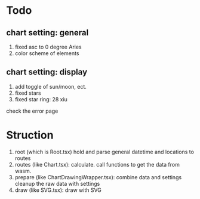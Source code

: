 # Todo

## chart setting: general

1. fixed asc to 0 degree Aries
2. color scheme of elements

## chart setting: display

1. add toggle of sun/moon, ect.
2. fixed stars
3. fixed star ring: 28 xiu

check the error page

# Struction

1. root (which is Root.tsx)
   hold and parse general datetime and locations to routes
2. routes (like Chart.tsx): calculate.
   call functions to get the data from wasm.
3. prepare (like ChartDrawingWrapper.tsx): combine data and settings
   cleanup the raw data with settings
4. draw (like SVG.tsx): draw with SVG
